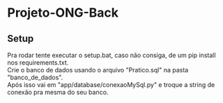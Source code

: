 # Projeto-ONG-Back

## Setup
Pra rodar tente executar o setup.bat, caso não consiga, de um pip install nos requirements.txt.  
Crie o banco de dados usando o arquivo "Pratico.sql" na pasta "banco_de_dados".  
Após isso vai em "app/database/conexaoMySql.py" e troque a string de conexão pra mesma do seu banco.